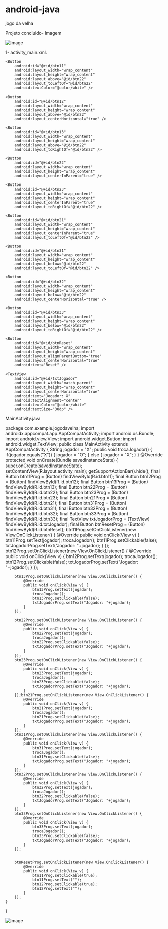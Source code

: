 # android-java
jogo da velha 

Projeto concluido- Imagem 

![image](https://user-images.githubusercontent.com/72118415/120164546-16379880-c1d1-11eb-9782-d6751bf4179b.png)


1-	activity_main.xml.

<?xml version="1.0" encoding="utf-8"?>
<RelativeLayout xmlns:android="http://schemas.android.com/apk/res/android"
    xmlns:app="http://schemas.android.com/apk/res-auto"
    xmlns:tools="http://schemas.android.com/tools"
    android:layout_width="match_parent"
    android:layout_height="match_parent"
    android:background="@android:color/holo_purple"
    tools:context=".MainActivity">

    <Button
        android:id="@+id/btn11"
        android:layout_width="wrap_content"
        android:layout_height="wrap_content"
        android:layout_above="@id/btn22"
        android:layout_toLeftOf="@id/btn22"
        android:textColor="@color/white" />

    <Button
        android:id="@+id/btn12"
        android:layout_width="wrap_content"
        android:layout_height="wrap_content"
        android:layout_above="@id/btn22"
        android:layout_centerHorizontal="true" />

    <Button
        android:id="@+id/btn13"
        android:layout_width="wrap_content"
        android:layout_height="wrap_content"
        android:layout_above="@id/btn22"
        android:layout_toRightOf="@id/btn22" />

    <Button
        android:id="@+id/btn22"
        android:layout_width="wrap_content"
        android:layout_height="wrap_content"
        android:layout_centerInParent="true" />

    <Button
        android:id="@+id/btn23"
        android:layout_width="wrap_content"
        android:layout_height="wrap_content"
        android:layout_centerInParent="true"
        android:layout_toRightOf="@id/btn22" />

    <Button
        android:id="@+id/btn21"
        android:layout_width="wrap_content"
        android:layout_height="wrap_content"
        android:layout_centerInParent="true"
        android:layout_toLeftOf="@id/btn22" />

    <Button
        android:id="@+id/btn31"
        android:layout_width="wrap_content"
        android:layout_height="wrap_content"
        android:layout_below="@id/btn22"
        android:layout_toLeftOf="@id/btn22" />

    <Button
        android:id="@+id/btn32"
        android:layout_width="wrap_content"
        android:layout_height="wrap_content"
        android:layout_below="@id/btn22"
        android:layout_centerHorizontal="true" />

    <Button
        android:id="@+id/btn33"
        android:layout_width="wrap_content"
        android:layout_height="wrap_content"
        android:layout_below="@id/btn22"
        android:layout_toRightOf="@id/btn22" />

    <Button
        android:id="@+id/btnReset"
        android:layout_width="wrap_content"
        android:layout_height="wrap_content"
        android:layout_alignParentBottom="true"
        android:layout_centerHorizontal="true"
        android:text="Reset" />

    <TextView
        android:id="@+id/txtJogador"
        android:layout_width="match_parent"
        android:layout_height="wrap_content"
        android:layout_centerHorizontal="true"
        android:text="Jogador: X"
        android:textAlignment="center"
        android:textColor="@color/white"
        android:textSize="30dp" />
</RelativeLayout>




MainActivity.java


package com.example.jogodavelha;
import androidx.appcompat.app.AppCompatActivity;
import android.os.Bundle;
import android.view.View;
import android.widget.Button;
import android.widget.TextView;
public class MainActivity extends AppCompatActivity {
    String jogador = "X";
    public void trocaJogador()
    {
        if(jogador.equals("X"))
        {
            jogador = "O";
        }
        else
        {
            jogador = "X";
        }
    }
    @Override
    protected void onCreate(Bundle savedInstanceState) {
        super.onCreate(savedInstanceState);
        setContentView(R.layout.activity_main);
        getSupportActionBar().hide();
        final Button btn11Prog = (Button) findViewById(R.id.btn11);
        final Button btn12Prog = (Button) findViewById(R.id.btn12);
        final Button btn13Prog = (Button) findViewById(R.id.btn13);
        final Button btn22Prog = (Button) findViewById(R.id.btn22);
        final Button btn23Prog = (Button) findViewById(R.id.btn23);
        final Button btn21Prog = (Button) findViewById(R.id.btn21);
        final Button btn31Prog = (Button) findViewById(R.id.btn31);
        final Button btn32Prog = (Button) findViewById(R.id.btn32);
        final Button btn33Prog = (Button) findViewById(R.id.btn33);
        final TextView txtJogadorProg = (TextView) findViewById(R.id.txtJogador);
        final Button btnResetProg = (Button) findViewById(R.id.btnReset);
        btn11Prog.setOnClickListener(new View.OnClickListener() {
            @Override
            public void onClick(View v) {
                btn11Prog.setText(jogador);
                trocaJogador();
                btn11Prog.setClickable(false);
                txtJogadorProg.setText("Jogador: "+jogador);
            }
        });
        btn12Prog.setOnClickListener(new View.OnClickListener() {
            @Override
            public void onClick(View v) {
                btn12Prog.setText(jogador);
                trocaJogador();
                btn12Prog.setClickable(false);
                txtJogadorProg.setText("Jogador: "+jogador);
            }
        });

        btn13Prog.setOnClickListener(new View.OnClickListener() {
            @Override
            public void onClick(View v) {
                btn13Prog.setText(jogador);
                trocaJogador();
                btn13Prog.setClickable(false);
                txtJogadorProg.setText("Jogador: "+jogador);
            }
        });

        btn22Prog.setOnClickListener(new View.OnClickListener() {
            @Override
            public void onClick(View v) {
                btn22Prog.setText(jogador);
                trocaJogador();
                btn22Prog.setClickable(false);
                txtJogadorProg.setText("Jogador: "+jogador);
            }
        });
        btn23Prog.setOnClickListener(new View.OnClickListener() {
            @Override
            public void onClick(View v) {
                btn23Prog.setText(jogador);
                trocaJogador();
                btn23Prog.setClickable(false);
                txtJogadorProg.setText("Jogador: "+jogador);
            }
        });btn21Prog.setOnClickListener(new View.OnClickListener() {
            @Override
            public void onClick(View v) {
                btn21Prog.setText(jogador);
                trocaJogador();
                btn21Prog.setClickable(false);
                txtJogadorProg.setText("Jogador: "+jogador);
            }
        });
        btn31Prog.setOnClickListener(new View.OnClickListener() {
            @Override
            public void onClick(View v) {
                btn31Prog.setText(jogador);
                trocaJogador();
                btn31Prog.setClickable(false);
                txtJogadorProg.setText("Jogador: "+jogador);
            }
        });
        btn32Prog.setOnClickListener(new View.OnClickListener() {
            @Override
            public void onClick(View v) {
                btn32Prog.setText(jogador);
                trocaJogador();
                btn32Prog.setClickable(false);
                txtJogadorProg.setText("Jogador: "+jogador);
            }
        });
        btn33Prog.setOnClickListener(new View.OnClickListener() {
            @Override
            public void onClick(View v) {
                btn33Prog.setText(jogador);
                trocaJogador();
                btn33Prog.setClickable(false);
                txtJogadorProg.setText("Jogador: "+jogador);
            }
        });


        btnResetProg.setOnClickListener(new View.OnClickListener() {
            @Override
            public void onClick(View v) {
                btn11Prog.setClickable(true);
                btn11Prog.setText("");
                btn12Prog.setClickable(true);
                btn12Prog.setText("");
            }
        });
    }
}



![image](https://user-images.githubusercontent.com/72118415/120165059-8e9e5980-c1d1-11eb-94e4-9c0e6be85ea2.png)



